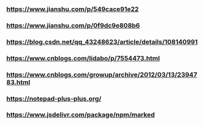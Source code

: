 ### https://www.jianshu.com/p/549cace91e22
### https://www.jianshu.com/p/0f9dc9e808b6
### https://blog.csdn.net/qq_43248623/article/details/108140991
### https://www.cnblogs.com/lidabo/p/7554473.html
### https://www.cnblogs.com/growup/archive/2012/03/13/2394783.html
### https://notepad-plus-plus.org/ 
### https://www.jsdelivr.com/package/npm/marked
